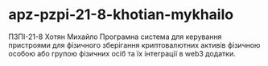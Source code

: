 # apz-pzpi-21-8-khotian-mykhailo

ПЗПІ-21-8 Хотян Михайло Програмна система для керування пристроями для фізичного зберігання криптовалютних активів фізичною особою або групою фізичних осіб та їх інтеграції в web3 додатки.
